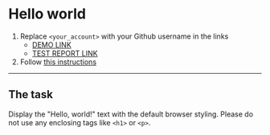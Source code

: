 # Hello world
1. Replace `<your_account>` with your Github username in the links
    - [DEMO LINK](https://V2473.github.io/layout_hello-world/) <br>
    - [TEST REPORT LINK](https://V2473.github.io/layout_hello-world/report/html_report/)
2. Follow [this instructions](https://mate-academy.github.io/layout_task-guideline/)
___

## The task 
Display the "Hello, world!" text with the default browser styling. Please do not 
use any enclosing tags like `<h1>` or `<p>`.

